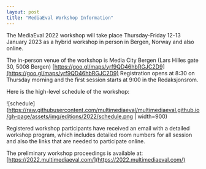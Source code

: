 ```yaml
---
layout: post
title: "MediaEval Workshop Information"
---
```


The MediaEval 2022 workshop will take place Thursday-Friday 12-13 January 2023 as a hybrid workshop in person in Bergen, Norway and also online.

The in-person venue of the workshop is Media City Bergen (Lars Hilles gate 30, 5008 Bergen) [https://goo.gl/maps/yrf9QD46hbRGJC2D9](https://goo.gl/maps/yrf9QD46hbRGJC2D9) Registration opens at 8:30 on Thursday morning and the first session starts at 9:00 in the Redaksjonsrom. 

Here is the high-level schedule of the workshop:

![schedule](https://raw.githubusercontent.com/multimediaeval/multimediaeval.github.io/gh-page/assets/img/editions/2022/schedule.png | width=900)

Registered workshop participants have received an email with a detailed workshop program, which includes detailed room numbers for all session and also the links that are needed to participate online. 

The preliminary workshop proceedings is available at: [https://2022.multimediaeval.com/](https://2022.multimediaeval.com/)
